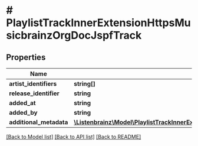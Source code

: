 # # PlaylistTrackInnerExtensionHttpsMusicbrainzOrgDocJspfTrack

## Properties

Name | Type | Description | Notes
------------ | ------------- | ------------- | -------------
**artist_identifiers** | **string[]** |  | [optional]
**release_identifier** | **string** |  | [optional]
**added_at** | **string** |  | [optional]
**added_by** | **string** |  | [optional]
**additional_metadata** | [**\Listenbrainz\Model\PlaylistTrackInnerExtensionHttpsMusicbrainzOrgDocJspfTrackAdditionalMetadata**](PlaylistTrackInnerExtensionHttpsMusicbrainzOrgDocJspfTrackAdditionalMetadata.md) |  | [optional]

[[Back to Model list]](../../README.md#models) [[Back to API list]](../../README.md#endpoints) [[Back to README]](../../README.md)
